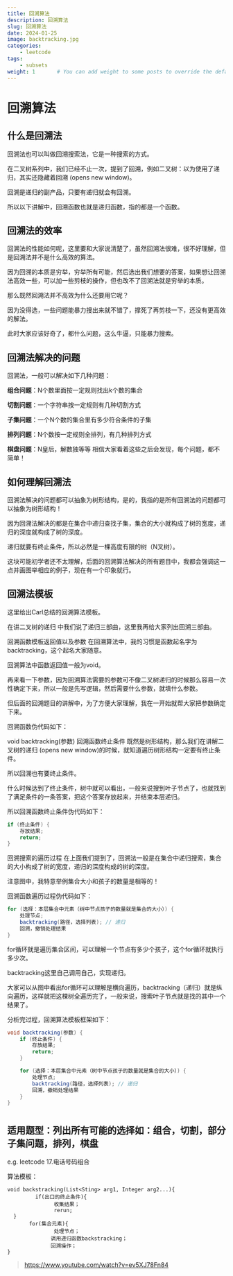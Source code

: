 ```yaml
---
title: 回溯算法
description: 回溯算法
slug: 回溯算法
date: 2024-01-25
image: backtracking.jpg
categories:
    - leetcode
tags:
    - subsets
weight: 1       # You can add weight to some posts to override the default sorting (date descending)
---
```


# 回溯算法
## 什么是回溯法
回溯法也可以叫做回溯搜索法，它是一种搜索的方式。

在二叉树系列中，我们已经不止一次，提到了回溯，例如二叉树：以为使用了递归，其实还隐藏着回溯 (opens new window)。

回溯是递归的副产品，只要有递归就会有回溯。

所以以下讲解中，回溯函数也就是递归函数，指的都是一个函数。

## 回溯法的效率
回溯法的性能如何呢，这里要和大家说清楚了，虽然回溯法很难，很不好理解，但是回溯法并不是什么高效的算法。

因为回溯的本质是穷举，穷举所有可能，然后选出我们想要的答案，如果想让回溯法高效一些，可以加一些剪枝的操作，但也改不了回溯法就是穷举的本质。

那么既然回溯法并不高效为什么还要用它呢？

因为没得选，一些问题能暴力搜出来就不错了，撑死了再剪枝一下，还没有更高效的解法。

此时大家应该好奇了，都什么问题，这么牛逼，只能暴力搜索。

## 回溯法解决的问题
回溯法，一般可以解决如下几种问题：

**组合问题**：N个数里面按一定规则找出k个数的集合

**切割问题**：一个字符串按一定规则有几种切割方式

**子集问题**：一个N个数的集合里有多少符合条件的子集

**排列问题**：N个数按一定规则全排列，有几种排列方式

**棋盘问题**：N皇后，解数独等等
相信大家看着这些之后会发现，每个问题，都不简单！


## 如何理解回溯法
回溯法解决的问题都可以抽象为树形结构，是的，我指的是所有回溯法的问题都可以抽象为树形结构！

因为回溯法解决的都是在集合中递归查找子集，集合的大小就构成了树的宽度，递归的深度就构成了树的深度。

递归就要有终止条件，所以必然是一棵高度有限的树（N叉树）。

这块可能初学者还不太理解，后面的回溯算法解决的所有题目中，我都会强调这一点并画图举相应的例子，现在有一个印象就行。

## 回溯法模板
这里给出Carl总结的回溯算法模板。

在讲二叉树的递归 中我们说了递归三部曲，这里我再给大家列出回溯三部曲。

回溯函数模板返回值以及参数
在回溯算法中，我的习惯是函数起名字为backtracking，这个起名大家随意。

回溯算法中函数返回值一般为void。

再来看一下参数，因为回溯算法需要的参数可不像二叉树递归的时候那么容易一次性确定下来，所以一般是先写逻辑，然后需要什么参数，就填什么参数。

但后面的回溯题目的讲解中，为了方便大家理解，我在一开始就帮大家把参数确定下来。

回溯函数伪代码如下：

void backtracking(参数)
回溯函数终止条件
既然是树形结构，那么我们在讲解二叉树的递归 (opens new window)的时候，就知道遍历树形结构一定要有终止条件。

所以回溯也有要终止条件。

什么时候达到了终止条件，树中就可以看出，一般来说搜到叶子节点了，也就找到了满足条件的一条答案，把这个答案存放起来，并结束本层递归。

所以回溯函数终止条件伪代码如下：
```java 
if (终止条件) {
    存放结果;
    return;
}
```

回溯搜索的遍历过程
在上面我们提到了，回溯法一般是在集合中递归搜索，集合的大小构成了树的宽度，递归的深度构成的树的深度。

注意图中，我特意举例集合大小和孩子的数量是相等的！

回溯函数遍历过程伪代码如下：

```java
for (选择：本层集合中元素（树中节点孩子的数量就是集合的大小）) {
    处理节点;
    backtracking(路径，选择列表); // 递归
    回溯，撤销处理结果
}
```
for循环就是遍历集合区间，可以理解一个节点有多少个孩子，这个for循环就执行多少次。

backtracking这里自己调用自己，实现递归。

大家可以从图中看出for循环可以理解是横向遍历，backtracking（递归）就是纵向遍历，这样就把这棵树全遍历完了，一般来说，搜索叶子节点就是找的其中一个结果了。

分析完过程，回溯算法模板框架如下：
```java
void backtracking(参数) {
    if (终止条件) {
        存放结果;
        return;
    }

    for (选择：本层集合中元素（树中节点孩子的数量就是集合的大小）) {
        处理节点;
        backtracking(路径，选择列表); // 递归
        回溯，撤销处理结果
    }
}

```


#
## 适用题型：列出所有可能的选择如：组合，切割，部分子集问题，排列，棋盘

e.g. leetcode 17.电话号码组合

算法模板：
```
void backstracking(List<Sting> arg1, Integer arg2...){
         if(出口的终止条件){
               收集结果；
               rerun;
  }
       for(集合元素){
               处理节点；
              调用递归函数backstracking；
              回溯操作；
}
```




> https://www.youtube.com/watch?v=ev5XJ78Fn84